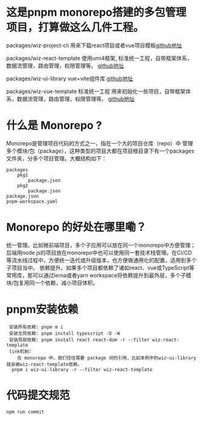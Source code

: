 # 这是pnpm monorepo搭建的多包管理项目，打算做这么几件工程。

packages/wiz-project-cli 用来下载react项目或者vue项目模板[github地址](https://github.com/Liyu123123/wiz-fe-monorepo/tree/main/packages/wiz-project-cli)  

packages/wiz-react-template  使用umi4框架, 标准统一工程，自带框架体系，数据流管理，路由管理，权限管理等。 [github地址](https://github.com/Liyu123123/wiz-fe-monorepo/tree/main/packages/wiz-react-template)

packages/wiz-ui-library  vue+vite组件库 [github地址](https://github.com/Liyu123123/wiz-fe-monorepo/tree/main/packages/wiz-ui-libirary)

packages/wiz-vue-template 标准统一工程 用来初始化一些项目，自带框架体系，数据流管理，路由管理，权限管理等。  [github地址](https://github.com/Liyu123123/wiz-fe-monorepo/tree/main/packages/wiz-ui-libirary)

# 什么是 Monorepo ?

Monorepo是管理项目代码的方式之一，指在一个大的项目仓库（repo）中 管理多个模块/包（package），这种类型的项目大都在项目根目录下有一个packages文件夹，分多个项目管理。大概结构如下：  

```
packages
	pkg1
		package.json
	pkg2
		package.json
package.json
pnpm-workspace.yaml
```

# Monorepo 的好处在哪里嘞？

统一管理。比如微前端项目，多个子应用可以放在同一个monorepo中方便管理；后端用node.js的项目放在monorepo中也可以使用同一套技术栈管理。在CI/CD等流水线过程中，方便统一迭代或升级版本，也方便做通用化的配置，适用到多个子项目当中。
依赖提升。如果多个项目都依赖了诸如react、vue或TypeScript等常用库，那可以通过lerna或者yarn workspace将依赖提升到最外层，多个子模块/包复用同一个依赖，减小项目体积。

# pnpm安装依赖

```
 安装所有依赖: pnpm m i 
 安装全局依赖: pnpm install typescript -D -W
 安装局部依赖: pnpm install react react-dom -r --filter wiz-react-template
 link机制:
    在 monorepo 中，我们往往需要 package 间的引用，比如本例中的wiz-ui-library就会被wiz-react-template依赖。
  pnpm i wiz-ui-library -r --filter wiz-react-template

```

# 代码提交规范

 `npm run commit`
